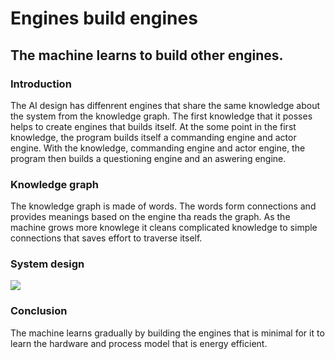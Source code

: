 # Engines build engines

## The machine learns to build other engines.

### Introduction

The AI design has diffenrent engines that share the same knowledge about the system from the knowledge graph. The first knowledge that it posses helps to create engines that builds itself. At the some point in the first knowledge, the program builds itself a commanding engine and actor engine. With the knowledge, commanding engine and actor engine, the program then builds a questioning engine and an aswering engine.

### Knowledge graph

The knowledge graph is made of words. The words form connections and provides meanings based on the engine tha reads the graph. As the machine grows more knowlege it cleans complicated knowledge to simple connections that saves effort to traverse itself.

### System design

![](https://github.com/imvetri/artificial-intelligence/blob/master/Engines.build.other.engines.png.png)


### Conclusion

The machine learns gradually by building the engines that is minimal for it to learn the hardware and process model that is energy efficient.
